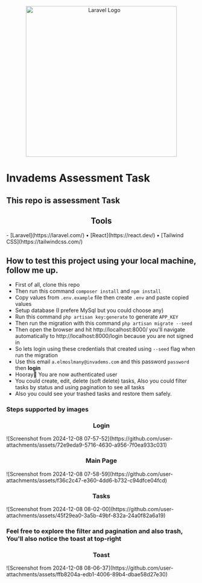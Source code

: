 <p align="center"><a href="https://laravel.com" target="_blank"><img src="http://www.invadems.com/storage/zLGzberJHau0XUt4ZRYZCE2l060tvVSz4aWqQOxz.png" width="400" alt="Laravel Logo"></a></p>



# Invadems Assessment Task
## This repo is assessment Task 

<h2 align="center">Tools</h2>
- [Laravel](https://laravel.com/) • [React](https://react.dev/) • [Tailwind CSS](https://tailwindcss.com/)

## How to test this project using your local machine, follow me up.

- First of all, clone this repo
- Then run this command `composer install` and `npm install`
- Copy values from `.env.example` file then create `.env` and paste copied values
- Setup database (I prefere MySql but you could choose any)
- Run this command `php artisan key:generate` to generate `APP_KEY`
- Then run the migration with this command `php artisan migrate --seed`
- Then open the browser and hit http://localhost:8000/ you'll navigate automatically to http://localhost:8000/login because you are not signed in
- So lets login using these credentials that created using `--seed` flag when run the migration
- Use this email `a.elmoslmany@invadems.com` and this password `password` then **login**
- Hooray🥳 You are now authenticated user
- You could create, edit, delete (soft delete) tasks, Also you could filter tasks by status and using pagination to see all tasks
- Also you could see your trashed tasks and restore them safely.


### Steps supported by images
<h3 align="center">Login</h3>
![Screenshot from 2024-12-08 07-57-52](https://github.com/user-attachments/assets/72e9eda9-5716-4630-a956-7f0ea933c031)

<h3 align="center">Main Page</h3>
 ![Screenshot from 2024-12-08 07-58-59](https://github.com/user-attachments/assets/f36c2c47-e360-4dd6-b732-c94dfce04fcd)

<h3 align="center">Tasks</h3>
![Screenshot from 2024-12-08 08-02-00](https://github.com/user-attachments/assets/45f29ea0-3a5b-49bf-832a-24a0f82a6a19)

### Feel free to explore the filter and pagination and also trash, You'll also notice the toast at top-right
<h3 align="center">Toast</h3>
![Screenshot from 2024-12-08 08-06-37](https://github.com/user-attachments/assets/ffb8204a-edb1-4006-89b4-dbae58d27e30)



